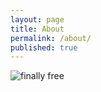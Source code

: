 ```yaml
---
layout: page
title: About
permalink: /about/
published: true
---
```


![finally free](images/2014-12-28_IMG_5590)


